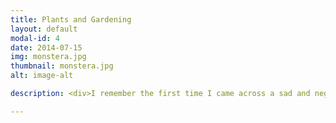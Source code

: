 ```yaml
---
title: Plants and Gardening
layout: default
modal-id: 4
date: 2014-07-15
img: monstera.jpg
thumbnail: monstera.jpg
alt: image-alt

description: <div>I remember the first time I came across a sad and neglected plant, I had little hope of it's survival. Nonetheless I took it in and cared for it in the faint chance there was still some life left. And life it had! My cathalea ornata bounced back when summer rolled around, bigger and brighter than ever. That really stuck with me. I became obsessed with plants. Tropicals, succulents, annuals; I couldn't get enough of them! 60+ plants and a jungle filled room later, I have learned quite a few things from plants. <br><br><div style="padding-left:30px">1. No matter how bleak things seemed, there's always a way to turn it around and life will continue. In a way, the resiliance of plants really touched me and taught me a lot of how I wanted to life my life. We are like the plants. We are stronger than we think. We are not defined by material things, but by our attitude and outlook on life.<br><br>2. Strive for growth and you'll bloom. Plant's have one goal and that is to grow. If we stop learning and trying to achieve, we'll wilt as well. Whether it's putting energy into your career or learning a new hobby, stepping forward into growth will always pave way for new opportunities. <br><br></div>Every day is a new day for plants to thrive and grow. At the end of the day, that's all we're really trying to achieve as well; living each day to the best of our abilities.<br><br><div style="font-size:14px">* pictured above is my lovely monstera adansonii from my plant instagram @foliagechaser</div></div>

---
```

